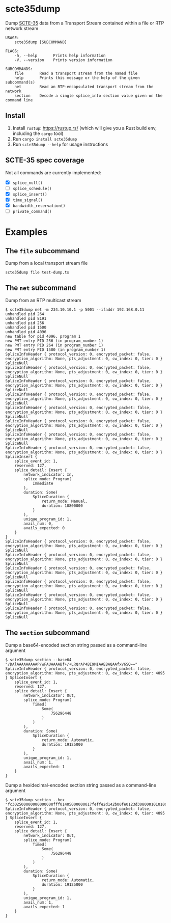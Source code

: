 # scte35dump
Dump [SCTE-35](http://www.scte.org/SCTEDocs/Standards/SCTE%2035%202016.pdf) data from a Transport Stream contained within a file or RTP network stream

```
USAGE:
    scte35dump [SUBCOMMAND]

FLAGS:
    -h, --help       Prints help information
    -V, --version    Prints version information

SUBCOMMANDS:
    file       Read a transport stream from the named file
    help       Prints this message or the help of the given subcommand(s)
    net        Read an RTP-encapsulated transport stream from the network
    section    Decode a single splice_info section value given on the command line
```

## Install

 1. Install `rustup`: https://rustup.rs/ (which will give you a Rust build env, including the `cargo` tool)
 2. Run `cargo install scte35dump`
 3. Run `scte35dump --help` for usage instructions


## SCTE-35 spec coverage

Not all commands are currently implemented:
 - [x] `splice_null()`
 - [ ] `splice_schedule()`
 - [x] `splice_insert()`
 - [x] `time_signal()`
 - [x] `bandwidth_reservation()`
 - [ ] `private_command()`

# Examples

## The `file` subcommand

Dump from a local transport stream file

```
scte35dump file test-dump.ts
```

## The `net` subcommand

Dump from an RTP multicast stream

```
$ scte35dump net -m 234.10.10.1 -p 5001 --ifaddr 192.168.0.11
unhandled pid 264
unhandled pid 8191
unhandled pid 256
unhandled pid 1500
unhandled pid 4096
new table for pid 4096, program 1
new PMT entry PID 256 (in program_number 1)
new PMT entry PID 264 (in program_number 1)
new PMT entry PID 1500 (in program_number 1)
SpliceInfoHeader { protocol_version: 0, encrypted_packet: false, encryption_algorithm: None, pts_adjustment: 0, cw_index: 0, tier: 0 } SpliceNull
SpliceInfoHeader { protocol_version: 0, encrypted_packet: false, encryption_algorithm: None, pts_adjustment: 0, cw_index: 0, tier: 0 } SpliceNull
SpliceInfoHeader { protocol_version: 0, encrypted_packet: false, encryption_algorithm: None, pts_adjustment: 0, cw_index: 0, tier: 0 } SpliceNull
SpliceInfoHeader { protocol_version: 0, encrypted_packet: false, encryption_algorithm: None, pts_adjustment: 0, cw_index: 0, tier: 0 } SpliceNull
SpliceInfoHeader { protocol_version: 0, encrypted_packet: false, encryption_algorithm: None, pts_adjustment: 0, cw_index: 0, tier: 0 } SpliceNull
SpliceInfoHeader { protocol_version: 0, encrypted_packet: false, encryption_algorithm: None, pts_adjustment: 0, cw_index: 0, tier: 0 } SpliceNull
SpliceInfoHeader { protocol_version: 0, encrypted_packet: false, encryption_algorithm: None, pts_adjustment: 0, cw_index: 0, tier: 0 } SpliceNull
SpliceInfoHeader { protocol_version: 0, encrypted_packet: false, encryption_algorithm: None, pts_adjustment: 0, cw_index: 0, tier: 0 } SpliceInsert {
    splice_event_id: 1,
    reserved: 127,
    splice_detail: Insert {
        network_indicator: In,
        splice_mode: Program(
            Immediate
        ),
        duration: Some(
            SpliceDuration {
                return_mode: Manual,
                duration: 10800000
            }
        ),
        unique_program_id: 1,
        avail_num: 0,
        avails_expected: 0
    }
}
SpliceInfoHeader { protocol_version: 0, encrypted_packet: false, encryption_algorithm: None, pts_adjustment: 0, cw_index: 0, tier: 0 } SpliceNull
SpliceInfoHeader { protocol_version: 0, encrypted_packet: false, encryption_algorithm: None, pts_adjustment: 0, cw_index: 0, tier: 0 } SpliceNull
SpliceInfoHeader { protocol_version: 0, encrypted_packet: false, encryption_algorithm: None, pts_adjustment: 0, cw_index: 0, tier: 0 } SpliceNull
SpliceInfoHeader { protocol_version: 0, encrypted_packet: false, encryption_algorithm: None, pts_adjustment: 0, cw_index: 0, tier: 0 } SpliceNull
SpliceInfoHeader { protocol_version: 0, encrypted_packet: false, encryption_algorithm: None, pts_adjustment: 0, cw_index: 0, tier: 0 } SpliceNull
SpliceInfoHeader { protocol_version: 0, encrypted_packet: false, encryption_algorithm: None, pts_adjustment: 0, cw_index: 0, tier: 0 } SpliceNull
```

## The `section` subcommand

Dump a base64-encoded section string passed as a command-line argument

```
$ scte35dump section --base64 "/DAlAAAAAAAAAP/wFAUAAAABf+/+LRQrAP4BI9MIAAEBAQAAfxV6SQ=="
SpliceInfoHeader { protocol_version: 0, encrypted_packet: false, encryption_algorithm: None, pts_adjustment: 0, cw_index: 0, tier: 4095 } SpliceInsert {
    splice_event_id: 1,
    reserved: 127,
    splice_detail: Insert {
        network_indicator: Out,
        splice_mode: Program(
            Timed(
                Some(
                    756296448
                )
            )
        ),
        duration: Some(
            SpliceDuration {
                return_mode: Automatic,
                duration: 19125000
            }
        ),
        unique_program_id: 1,
        avail_num: 1,
        avails_expected: 1
    }
}
```

Dump a hexidecimal-encoded section string passed as a command-line argument

```
$ scte35dump section --hex "fc302500000000000000fff01405000000017feffe2d142b00fe0123d3080001010100007f157a49"
SpliceInfoHeader { protocol_version: 0, encrypted_packet: false, encryption_algorithm: None, pts_adjustment: 0, cw_index: 0, tier: 4095 } SpliceInsert {
    splice_event_id: 1,
    reserved: 127,
    splice_detail: Insert {
        network_indicator: Out,
        splice_mode: Program(
            Timed(
                Some(
                    756296448
                )
            )
        ),
        duration: Some(
            SpliceDuration {
                return_mode: Automatic,
                duration: 19125000
            }
        ),
        unique_program_id: 1,
        avail_num: 1,
        avails_expected: 1
    }
}
```
